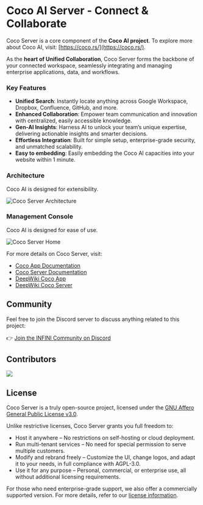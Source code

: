 # Coco AI Server - **Co**nnect & **Co**llaborate

Coco Server is a core component of the **Coco AI project**. To explore more about Coco AI, visit: [https://coco.rs/](https://coco.rs/).

As the **heart of Unified Collaboration**, Coco Server forms the backbone of your connected workspace, seamlessly integrating and managing enterprise applications, data, and workflows.

### Key Features

- **Unified Search**: Instantly locate anything across Google Workspace, Dropbox, Confluence, GitHub, and more.
- **Enhanced Collaboration**: Empower team communication and innovation with centralized, easily accessible knowledge.
- **Gen-AI Insights**: Harness AI to unlock your team’s unique expertise, delivering actionable insights and smarter decisions.
- **Effortless Integration**: Built for simple setup, enterprise-grade security, and unmatched scalability.
- **Easy to embedding**: Easily embedding the Coco AI capacities into your website within 1 minute.

### Architecture

Coco AI is designed for extensibility.

![Coco Server Architecture](https://docs.infinilabs.com/coco-server/main/img/coco-server-architecture.png)

### Management Console

Coco AI is designed for ease of use.

![Coco Server Home](https://docs.infinilabs.com/coco-server/main/img/home.png)

For more details on Coco Server, visit: 

- [Coco App Documentation](https://docs.infinilabs.com/coco-app/main/)
- [Coco Server Documentation](https://docs.infinilabs.com/coco-server/main/)
- [DeepWiki Coco App](https://deepwiki.com/infinilabs/coco-app)
- [DeepWiki Coco Server](https://deepwiki.com/infinilabs/coco-server)

## Community

Feel free to join the Discord server to discuss anything related to this project:

👉 [Join the INFINI Community on Discord](https://discord.gg/4tKTMkkvVX)

## Contributors

<a href="https://github.com/infinilabs/coco-server/graphs/contributors">
  <img src="https://contrib.rocks/image?repo=infinilabs/coco-server" />
</a>

## License

Coco Server is a truly open-source project, licensed under the [GNU Affero General Public License v3.0](https://opensource.org/licenses/AGPL-3.0).

Unlike restrictive licenses, Coco Server grants you full freedom to:
- Host it anywhere – No restrictions on self-hosting or cloud deployment.
- Run multi-tenant services – No need for special permission to serve multiple customers.
- Modify and rebrand freely – Customize the UI, change logos, and adapt it to your needs, in full compliance with AGPL-3.0.
- Use it for any purpose – Personal, commercial, or enterprise use, all without additional licensing requirements.

For those who need enterprise-grade support, we also offer a commercially supported version.
For more details, refer to our [license information](./LICENSE).
